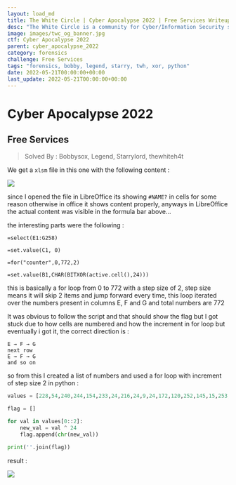 ```yaml
---
layout: load_md
title: The White Circle | Cyber Apocalypse 2022 | Free Services Writeup
desc: "The White Circle is a community for Cyber/Information Security students, enthusiasts and professionals. You can discuss anything related to Security, share your knowledge with others, get help when you need it and proceed further in your journey with amazing people from all over the world."
image: images/twc_og_banner.jpg
ctf: Cyber Apocalypse 2022
parent: cyber_apocalypse_2022
category: forensics
challenge: Free Services
tags: "forensics, bobby, legend, starry, twh, xor, python"
date: 2022-05-21T00:00:00+00:00
last_update: 2022-05-21T00:00:00+00:00
---
```


<h1 class="heading card-title white-text">Cyber Apocalypse 2022</h1>

## Free Services
> Solved By : Bobbysox, Legend, Starrylord, thewhiteh4t

We get a `xlsm` file in this one with the following content :

![](https://i.imgur.com/1W8qKgo.png)

since I opened the file in LibreOffice its showing `#NAME?` in cells for some reason otherwise in office it shows content properly, anyways in LibreOffice the actual content was visible in the formula bar above…

the interesting parts were the following :

```
=select(E1:G258)

=set.value(C1, 0)

=for("counter",0,772,2)

=set.value(B1,CHAR(BITXOR(active.cell(),24)))
```

this is basically a for loop from 0 to 772 with a step size of 2, step size means it will skip 2 items and jump forward every time, this loop iterated over the numbers present in columns E, F and G
and total numbers are 772

It was obvious to follow the script and that should show the flag but I got stuck due to how cells are numbered and how the increment in for loop but eventually i got it, the correct direction is :

```
E → F → G
next row
E → F → G
and so on
```

so from this I created a list of numbers and used a for loop with increment of step size 2 in python :

```python
values = [228,54,240,244,154,233,24,216,24,9,24,172,120,252,145,15,253,103,41,52,216,214,124,244,147,90,72,198,40,53,147,70,74,93,20,118,147,240,74,88,12,91,147,224,106,217,48,114,23,217,175,22,82,188,62,217,41,191,231,130,180,150,36,18,121,235,100,52,26,39,52,99,56,231,217,29,215,212,21,77,25,70,223,58,250,130,234,247,74,183,79,8,147,196,74,207,8,147,147,221,82,111,36,212,147,24,84,57,9,21,96,90,251,186,80,23,25,29,201,163,73,89,147,39,65,52,56,79,25,250,203,45,147,245,81,57,0,194,251,105,34,130,81,176,147,95,44,156,147,108,25,122,206,187,41,40,231,211,180,34,217,244,215,235,21,61,25,146,223,113,32,238,248,39,109,247,238,137,27,205,101,61,224,27,35,156,101,40,60,88,109,241,252,109,64,211,147,104,64,202,60,190,25,194,203,28,126,168,147,121,20,239,83,255,147,175,64,158,4,157,25,125,203,139,147,78,28,32,147,126,25,72,200,228,145,103,92,103,60,254,60,12,67,151,67,134,121,48,65,92,66,244,73,163,231,146,248,121,71,35,71,53,66,79,147,219,10,153,243,74,149,217,69,120,114,172,25,6,149,246,157,176,170,245,24,217,24,119,24,163,72,95,112,127,41,153,147,72,119,147,159,202,231,251,205,27,163,56,232,179,173,96,186,25,78,9,112,255,190,173,141,103,165,169,133,54,231,63,205,144,36,219,30,250,100,120,18,240,152,183,227,103,248,110,109,47,29,205,163,162,95,175,11,46,106,56,119,199,114,67,24,164,75,12,231,114,205,66,74,73,93,180,95,147,56,79,89,69,92,104,92,177,56,66,58,238,80,160,83,199,84,79,85,70,68,233,75,43,87,54,94,210,76,167,79,30,89,47,74,231,93,111,68,133,85,81,113,64,123,155,106,49,119,54,107,16,119,19,126,148,108,112,68,40,79,123,113,200,118,207,124,56,119,232,111,151,107,235,56,223,86,82,76,154,68,186,91,87,109,75,106,57,106,197,125,139,118,240,108,123,78,169,125,160,106,131,107,132,113,71,119,221,118,193,68,251,81,70,117,105,121,107,127,161,125,64,56,138,94,145,113,94,116,152,125,57,56,86,93,64,96,205,125,44,123,226,109,253,108,23,113,233,119,117,118,251,56,33,87,134,104,170,108,148,113,60,119,215,118,143,107,21,68,233,109,68,108,190,113,181,116,141,117,120,121,132,118,150,54,99,125,217,96,132,125,213,58,227,56,174,55,229,108,67,56,29,74,57,93,2,95,36,71,80,75,154,66,96,56,56,55,146,110,65,56,197,92,243,125,194,122,246,109,3,127,180,127,209,125,123,106,121,56,224,55,243,124,71,56,19,58,142,91,232,34,43,68,16,111,171,113,236,118,25,124,212,119,24,111,78,107,2,68,129,107,113,97,73,107,31,108,183,125,200,117,78,43,234,42,46,68,115,123,76,117,196,124,116,54,135,125,37,96,122,125,156,58,7,56,133,55,79,126,153,35,83,125,118,123,250,112,51,119,160,56,238,58,11,80,62,76,28,90,79,99,48,41,9,107,217,71,27,108,18,112,8,41,10,107,98,71,45,127,135,44,219,116,134,44,126,96,91,97,239,71,150,116,51,40,190,107,216,108,73,71,98,41,30,118,79,71,100,108,66,41,81,117,41,43,144,39,8,39,100,57,150,101,133,58,46,24,187]

flag = []

for val in values[0::2]:
    new_val = val ^ 24
    flag.append(chr(new_val))

print(''.join(flag))
```
result :

![](https://i.imgur.com/qVUaFdq.png)